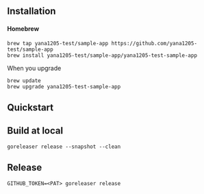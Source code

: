 ## Installation

#### Homebrew

```
brew tap yana1205-test/sample-app https://github.com/yana1205-test/sample-app
brew install yana1205-test/sample-app/yana1205-test-sample-app
```

When you upgrade
```
brew update
brew upgrade yana1205-test-sample-app
```

## Quickstart

## Build at local
```
goreleaser release --snapshot --clean
```

## Release
```
GITHUB_TOKEN=<PAT> goreleaser release
```